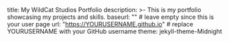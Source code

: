 title: My WildCat Studios Portfolio
description: >-
         This is my portfolio showcasing my projects and skills.
baseurl: "" # leave empty since this is your user page
url: "https://YOURUSERNAME.github.io" # replace YOURUSERNAME with your GitHub username
theme: jekyll-theme-Midnight
